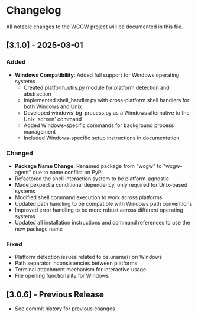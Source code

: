 # Changelog

All notable changes to the WCGW project will be documented in this file.

## [3.1.0] - 2025-03-01

### Added
- **Windows Compatibility**: Added full support for Windows operating systems
  - Created platform_utils.py module for platform detection and abstraction
  - Implemented shell_handler.py with cross-platform shell handlers for both Windows and Unix
  - Developed windows_bg_process.py as a Windows alternative to the Unix 'screen' command
  - Added Windows-specific commands for background process management
  - Included Windows-specific setup instructions in documentation

### Changed
- **Package Name Change**: Renamed package from "wcgw" to "wcgw-agent" due to name conflict on PyPI
- Refactored the shell interaction system to be platform-agnostic
- Made pexpect a conditional dependency, only required for Unix-based systems
- Modified shell command execution to work across platforms
- Updated path handling to be compatible with Windows path conventions
- Improved error handling to be more robust across different operating systems
- Updated all installation instructions and command references to use the new package name

### Fixed
- Platform detection issues related to os.uname() on Windows
- Path separator inconsistencies between platforms
- Terminal attachment mechanism for interactive usage
- File opening functionality for Windows

## [3.0.6] - Previous Release

- See commit history for previous changes
